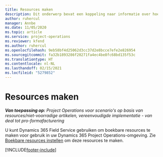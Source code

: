 ```yaml
---
title: Resources maken
description: Dit onderwerp bevat een koppeling naar informatie over hoe u boekbare resources maakt.
author: ruhercul
manager: Annbe
ms.date: 11/05/2020
ms.topic: article
ms.service: project-operations
ms.reviewer: kfend
ms.author: ruhercul
ms.openlocfilehash: 9eb58bf4d25062d3cc37d2e8bcce7efe2e826954
ms.sourcegitcommit: fa32b1893286f20271fa4ec4be8fc68bd135f53c
ms.translationtype: HT
ms.contentlocale: nl-NL
ms.lasthandoff: 02/15/2021
ms.locfileid: "5279852"
---
```

# <a name="create-resources"></a>Resources maken

_**Van toepassing op:** Project Operations voor scenario's op basis van resources/niet-voorradige artikelen, vereenvoudigde implementatie - van deal tot pro-formafacturering_

U kunt Dynamics 365 Field Service gebruiken om boekbare resources te maken voor gebruik in uw Dynamics 365 Project Operations-omgeving. Zie [Boekbare resources instellen](https://docs.microsoft.com/dynamics365/field-service/set-up-bookable-resources) om deze resources te maken.


[!INCLUDE[footer-include](../includes/footer-banner.md)]